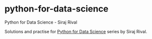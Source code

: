 # python-for-data-science
Python for Data Science - Siraj Rival

Solutions and practise for [Python for Data Science](https://www.youtube.com/playlist?list=PL2-dafEMk2A6QKz1mrk1uIGfHkC1zZ6UU) series by Siraj Rival.
